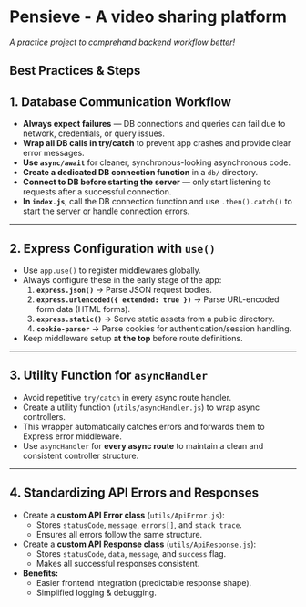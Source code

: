 # Pensieve - A video sharing platform 

_A practice project to comprehand backend workflow better!_

## Best Practices & Steps

## 1. Database Communication Workflow
- **Always expect failures** — DB connections and queries can fail due to network, credentials, or query issues.
- **Wrap all DB calls in try/catch** to prevent app crashes and provide clear error messages.
- **Use `async/await`** for cleaner, synchronous-looking asynchronous code.
- **Create a dedicated DB connection function** in a `db/` directory.
- **Connect to DB before starting the server** — only start listening to requests after a successful connection.
- **In `index.js`**, call the DB connection function and use `.then().catch()` to start the server or handle connection errors.

---

## 2. Express Configuration with `use()`
- Use `app.use()` to register middlewares globally.
- Always configure these in the early stage of the app:
  1. **`express.json()`** → Parse JSON request bodies.
  2. **`express.urlencoded({ extended: true })`** → Parse URL-encoded form data (HTML forms).
  3. **`express.static()`** → Serve static assets from a public directory.
  4. **`cookie-parser`** → Parse cookies for authentication/session handling.
- Keep middleware setup **at the top** before route definitions.

---

## 3. Utility Function for `asyncHandler`
- Avoid repetitive `try/catch` in every async route handler.
- Create a utility function (`utils/asyncHandler.js`) to wrap async controllers.
- This wrapper automatically catches errors and forwards them to Express error middleware.
- Use `asyncHandler` for **every async route** to maintain a clean and consistent controller structure.

---

## 4. Standardizing API Errors and Responses
- Create a **custom API Error class** (`utils/ApiError.js`):
  - Stores `statusCode`, `message`, `errors[]`, and `stack trace`.
  - Ensures all errors follow the same structure.
- Create a **custom API Response class** (`utils/ApiResponse.js`):
  - Stores `statusCode`, `data`, `message`, and `success` flag.
  - Makes all successful responses consistent.
- **Benefits:**
  - Easier frontend integration (predictable response shape).
  - Simplified logging & debugging.
